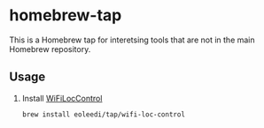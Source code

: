 # homebrew-tap

This is a Homebrew tap for interetsing tools that are not in the main Homebrew repository.
## Usage
1. Install [WiFiLocControl](https://github.com/vborodulin/wifi-loc-control)
    ```bash
    brew install eoleedi/tap/wifi-loc-control
    ```
